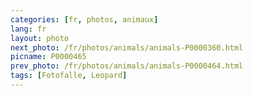 ```yaml
---
categories: [fr, photos, animaux]
lang: fr
layout: photo
next_photo: /fr/photos/animals/animals-P0000360.html
picname: P0000465
prev_photo: /fr/photos/animals/animals-P0000464.html
tags: [Fotofalle, Leopard]
---
```


